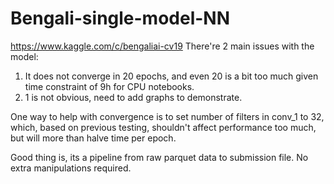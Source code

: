 # Bengali-single-model-NN
https://www.kaggle.com/c/bengaliai-cv19
There're 2 main issues with the model:
1. It does not converge in 20 epochs, and even 20 is a bit too much given time constraint of 9h for CPU notebooks.
2. 1 is not obvious, need to add graphs to demonstrate.

One way to help with convergence is to set number of filters in conv_1 to 32, which, based on previous testing, shouldn't affect
performance too much, but will more than halve time per epoch.

Good thing is, its a pipeline from raw parquet data to submission file. No extra manipulations required.
